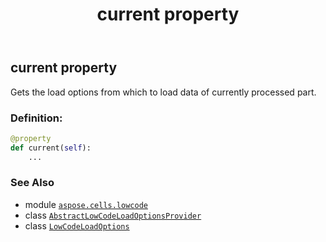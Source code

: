 ﻿---
title: current property
second_title: Aspose.Cells for Python via .NET API References
description: 
type: docs
weight: 50
url: /aspose.cells.lowcode/abstractlowcodeloadoptionsprovider/current/
is_root: false
---

## current property


Gets the load options from which to load data of currently processed part.
### Definition:
```python
@property
def current(self):
    ...
```

### See Also
* module [`aspose.cells.lowcode`](../../)
* class [`AbstractLowCodeLoadOptionsProvider`](/cells/python-net/aspose.cells.lowcode/abstractlowcodeloadoptionsprovider)
* class [`LowCodeLoadOptions`](/cells/python-net/aspose.cells.lowcode/lowcodeloadoptions)
